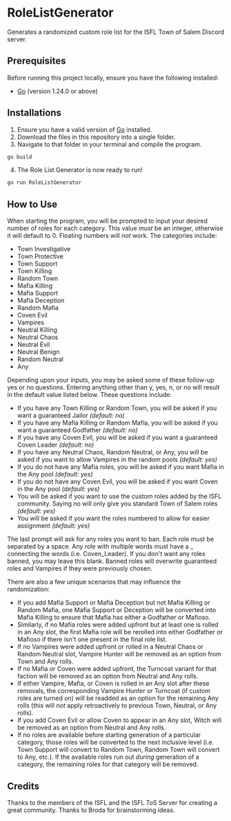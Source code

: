 # RoleListGenerator

Generates a randomized custom role list for the ISFL Town of Salem Discord server.

## Prerequisites

Before running this project locally, ensure you have the following installed:

- [Go](https://go.dev/doc/install) (version 1.24.0 or above)

## Installations

1. Ensure you have a valid version of [Go](https://go.dev/doc/install) installed. 
2. Download the files in this repository into a single folder. 
3. Navigate to that folder in your terminal and compile the program. 
``` bash
go build
```
4. The Role List Generator is now ready to run!
``` bash
go run RoleListGenerator
```

## How to Use

When starting the program, you will be prompted to input your desired number of roles for each category. This value *must* be an integer, otherwise it will default to 0. Floating numbers will *not* work. The categories include:

- Town Investigative
- Town Protective
- Town Support
- Town Killing
- Random Town
- Mafia Killing
- Mafia Support
- Mafia Deception
- Random Mafia
- Coven Evil
- Vampires
- Neutral Killing
- Neutral Chaos
- Neutral Evil
- Neutral Benign
- Random Neutral
- Any

Depending upon your inputs, you may be asked some of these follow-up yes or no questions. Entering anything other than y, yes, n, or no will result in the default value listed below. These questions include:

- If you have any Town Killing or Random Town, you will be asked if you want a guaranteed Jailor *(default: no)*
- If you have any Mafia Killing or Random Mafia, you will be asked if you want a guaranteed Godfather *(default: no)*
- If you have any Coven Evil, you will be asked if you want a guaranteed Coven Leader *(default: no)*
- If you have any Neutral Chaos, Random Neutral, or Any, you will be asked if you want to allow Vampires in the random pools *(default: yes)*
- If you do not have any Mafia roles, you will be asked if you want Mafia in the Any pool *(default: yes)*
- If you do not have any Coven Evil, you will be asked if you want Coven in the Any pool *(default: yes)*
- You will be asked if you want to use the custom roles added by the ISFL community. Saying no will only give you standard Town of Salem roles *(default: yes)*
- You will be asked if you want the roles numbered to allow for easier assignment *(default: yes)*

The last prompt will ask for any roles you want to ban. Each role must be separated by a space. Any role with multiple words must have a _ connecting the words (i.e. Coven_Leader). If you don't want any roles banned, you may leave this blank. Banned roles will overwrite guaranteed roles and Vampires if they were previously chosen.

There are also a few unique scenarios that may influence the randomization:

- If you add Mafia Support or Mafia Deception but not Mafia Killing or Random Mafia, one Mafia Support or Deception will be converted into Mafia Killing to ensure that Mafia has either a Godfather or Mafioso.
- Similarly, if no Mafia roles were added upfront but at least one is rolled in an Any slot, the first Mafia role will be rerolled into either Godfather or Mafioso if there isn't one present in the final role list.
- If no Vampires were added upfront or rolled in a Neutral Chaos or Random Neutral slot, Vampire Hunter will be removed as an option from Town and Any rolls.
- If no Mafia or Coven were added upfront, the Turncoat variant for that faction will be removed as an option from Neutral and Any rolls.
- If either Vampire, Mafia, or Coven is rolled in an Any slot after these removals, the corresponding Vampire Hunter or Turncoat (if custom roles are turned on) will be readded as an option for the remaining Any rolls (this will *not* apply retroactively to previous Town, Neutral, or Any rolls).
- If you add Coven Evil or allow Coven to appear in an Any slot, Witch will be removed as an option from Neutral and Any rolls.
- If no roles are available before starting generation of a particular category, those roles will be converted to the next inclusive level (i.e. Town Support will convert to Random Town, Random Town will convert to Any, etc.). If the available roles run out *during* generation of a category, the remaining roles for that category will be removed.

## Credits

Thanks to the members of the ISFL and the ISFL ToS Server for creating a great community.
Thanks to Broda for brainstorming ideas.
